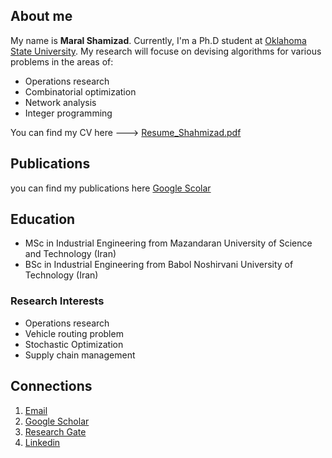 ## About me
My name is **Maral Shamizad**. Currently, I'm a Ph.D student at [Oklahoma State University](https://go.okstate.edu/). 
My research will focuse on devising algorithms for various problems in the areas of:
- Operations research
- Combinatorial optimization
- Network analysis
- Integer programming

You can find my CV here ---> [Resume_Shahmizad.pdf](https://github.com/maralshahmizad/maralshahmizad/files/6794101/Resume_Shahmizad.pdf)
## Publications
you can find my publications here [Google Scolar](https://scholar.google.com/citations?hl=en&user=EetymRMAAAAJ)

## Education
- MSc in Industrial Engineering from Mazandaran University of Science and Technology (Iran)
- BSc in Industrial Engineering from Babol Noshirvani University of Technology (Iran)

### Research Interests
- Operations research
- Vehicle routing problem
- Stochastic Optimization
- Supply chain management


## Connections
1. [Email](maralshahmizad@gmail.com)
2. [Google Scholar](https://scholar.google.com/citations?hl=en&user=EetymRMAAAAJ)
3. [Research Gate](https://www.researchgate.net/profile/Maral-Shahmizad)
4. [Linkedin](https://www.linkedin.com/in/maral-shahmizad-8b9a9b19b/)
